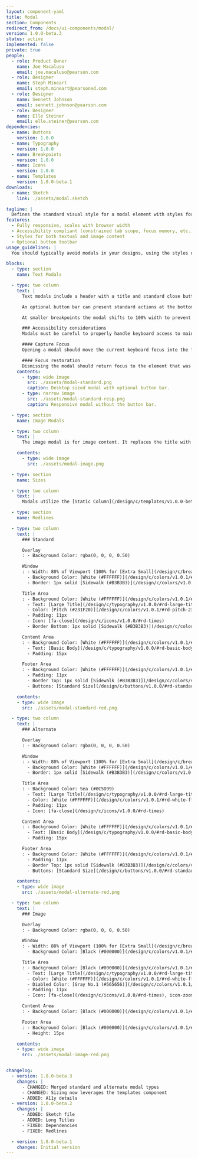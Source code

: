 ```yaml
---
layout: component-yaml
title: Modal
section: Components
redirect_from: /docs/ui-components/modal/
version: 1.0.0-beta.3
status: active
implemented: false
private: true
people:
  - role: Product Owner
    name: Joe Macaluso
    email: joe.macaluso@pearson.com
  - role: Designer
    name: Steph Mineart
    email: steph.mineart@pearsoned.com
  - role: Designer
    name: Sennett Johnson
    email: sennett.johnson@pearson.com
  - role: Designer
    name: Elle Steiner
    email: elle.steiner@pearson.com
dependencies:
  - name: Buttons
    version: 1.0.0
  - name: Typography
    version: 1.0.0
  - name: Breakpoints
    version: 1.0.0
  - name: Icons
    version: 1.0.0
  - name: Templates
    version: 1.0.0-beta.1
downloads:
  - name: Sketch
    link: ./assets/modal.sketch

tagline: |
  Defines the standard visual style for a modal element with styles for both textual and image content.
features:
  - Fully responsive, scales with browser width
  - Accessibility compliant (constrained tab scope, focus memory, etc.)
  - Styles for both textual and image content
  - Optional button toolbar
usage_guidelines: |
  You should typically avoid modals in your designs, using the styles defined here only when necessary.

blocks:
  - type: section
    name: Text Modals

  - type: two column
    text: |
      Text modals include a header with a title and standard close button. The content area can then contain either a basic text message or more structured content such as a form.

      An optional button bar can present standard actions at the bottom of the  modal.

      At smaller breakpoints the modal shifts to 100% width to prevent content from being too constrained.

      ### Accessibility considerations
      Modals must be careful to properly handle keyboard access to maintain full accessibility compliance. Specifically they must:

      #### Capture Focus
      Opening a modal should move the current keyboard focus into the first focusable element of the modal. Tabbing should only loop through items within the modal, and not escape to the underlying content.

      #### Focus restoration
      Dismissing the modal should return focus to the element that was focused when the modal was activated.
    contents:
      - type: wide image
        src: ./assets/modal-standard.png
        caption: Desktop sized modal with optional button bar.
      - type: narrow image
        src: ./assets/modal-standard-resp.png
        caption: Responsive modal without the button bar.

  - type: section
    name: Image Modals

  - type: two column
    text: |
      The image modal is for image content. It replaces the title with zoom controls and has a [Black (#000000)](/design/c/colors/v1.0.1/#rd-black-000000) background color.

    contents:
      - type: wide image
        src: ./assets/modal-image.png

  - type: section
    name: Sizes

  - type: two column
    text: |
      Modals utilize the [Static Column](/design/c/templates/v1.0.0-beta.1) template and support both the large and small size of 480px or 800px.

  - type: section
    name: Redlines

  - type: two column
    text: |
      ### Standard

      Overlay
      : - Background Color: rgba(0, 0, 0, 0.50)

      Window
      : - Width: 80% of Viewport (100% for [Extra Small](/design/c/breakpoints/v1.0.0/#rd-extra-small) Viewports)
        - Background Color: [White (#FFFFFF)](/design/c/colors/v1.0.1/#rd-white-ffffff)
        - Border: 1px solid [Sidewalk (#B3B3B3)](/design/c/colors/v1.0.1/#rd-sidewalk-b3b3b3)

      Title Area
      : - Background Color: [White (#FFFFFF)](/design/c/colors/v1.0.1/#rd-white-ffffff)
        - Text: [Large Title](/design/c/typography/v1.0.0/#rd-large-title)
        - Color: [Pitch (#231F20)](/design/c/colors/v1.0.1/#rd-pitch-231f20)
        - Padding: 11px
        - Icon: [fa-close](/design/c/icons/v1.0.0/#rd-times)
        - Border Bottom: 1px solid [Sidewalk (#B3B3B3)](/design/c/colors/v1.0.1/#rd-sidewalk-b3b3b3)

      Content Area
      : - Background Color: [White (#FFFFFF)](/design/c/colors/v1.0.1/#rd-white-ffffff)
        - Text: [Basic Body](/design/c/typography/v1.0.0/#rd-basic-body)
        - Padding: 15px

      Footer Area
      : - Background Color: [White (#FFFFFF)](/design/c/colors/v1.0.1/#rd-white-ffffff)
        - Padding: 11px
        - Border Top: 1px solid [Sidewalk (#B3B3B3)](/design/c/colors/v1.0.1/#rd-sidewalk-b3b3b3)
        - Buttons: [Standard Size](/design/c/buttons/v1.0.0/#rd-standard-button)

    contents:
    - type: wide image
      src: ./assets/modal-standard-red.png

  - type: two column
    text: |
      ### Alternate

      Overlay
      : - Background Color: rgba(0, 0, 0, 0.50)

      Window
      : - Width: 80% of Viewport (100% for [Extra Small](/design/c/breakpoints/v1.0.0/#rd-extra-small) Viewports)
        - Background Color: [White (#FFFFFF)](/design/c/colors/v1.0.1/#rd-white-ffffff)
        - Border: 1px solid [Sidewalk (#B3B3B3)](/design/c/colors/v1.0.1/#rd-sidewalk-b3b3b3)

      Title Area
      : - Background Color: Sea (#0C5D99)
        - Text: [Large Title](/design/c/typography/v1.0.0/#rd-large-title)
        - Color: [White (#FFFFFF)](/design/c/colors/v1.0.1/#rd-white-ffffff)
        - Padding: 11px
        - Icon: [fa-close](/design/c/icons/v1.0.0/#rd-times)

      Content Area
      : - Background Color: [White (#FFFFFF)](/design/c/colors/v1.0.1/#rd-white-ffffff)
        - Text: [Basic Body](/design/c/typography/v1.0.0/#rd-basic-body)
        - Padding: 15px

      Footer Area
      : - Background Color: [White (#FFFFFF)](/design/c/colors/v1.0.1/#rd-white-ffffff)
        - Padding: 11px
        - Border Top: 1px solid [Sidewalk (#B3B3B3)](/design/c/colors/v1.0.1/#rd-sidewalk-b3b3b3)
        - Buttons: [Standard Size](/design/c/buttons/v1.0.0/#rd-standard-button)

    contents:
    - type: wide image
      src: ./assets/modal-alternate-red.png

  - type: two column
    text: |
      ### Image

      Overlay
      : - Background Color: rgba(0, 0, 0, 0.50)

      Window
      : - Width: 80% of Viewport (100% for [Extra Small](/design/c/breakpoints/v1.0.0/#rd-extra-small) Viewports)
        - Background Color: [Black (#000000)](/design/c/colors/v1.0.1/#rd-black-000000)

      Title Area
      : - Background Color: [Black (#000000)](/design/c/colors/v1.0.1/#rd-black-000000)
        - Text: [Large Title](/design/c/typography/v1.0.0/#rd-large-title)
        - Color: [White (#FFFFFF)](/design/c/colors/v1.0.1/#rd-white-ffffff)
        - Diabled Color: [Gray No.1 (#565656)](/design/c/colors/v1.0.1/#rd-gray-no-1-565656)
        - Padding: 11px
        - Icon: [fa-close](/design/c/icons/v1.0.0/#rd-times), icon-zoom-out, icon-zoom-in

      Content Area
      : - Background Color: [Black (#000000)](/design/c/colors/v1.0.1/#rd-black-000000)

      Footer Area
      : - Background Color: [Black (#000000)](/design/c/colors/v1.0.1/#rd-black-000000)
        - Height: 15px

    contents:
    - type: wide image
      src: ./assets/modal-image-red.png


changelog:
  - version: 1.0.0-beta.3
    changes: |
      - CHANGED: Merged standard and alternate modal types
      - CHANGED: Sizing now leverages the templates component
      - ADDED: A11y details
  - version: 1.0.0-beta.2
    changes: |
      - ADDED: Sketch file
      - ADDED: Long Titles
      - FIXED: Dependencies
      - FIXED: Redlines

  - version: 1.0.0-beta.1
    changes: Initial version
---
```

